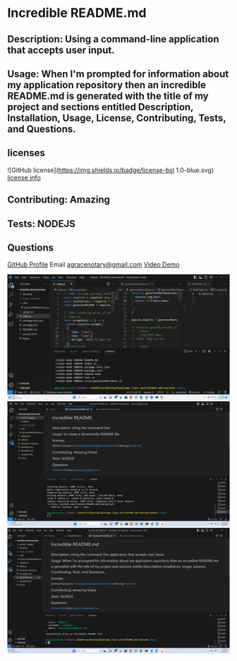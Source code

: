 # Incredible README.md
## Description: Using a command-line application that accepts user input.
## Usage: When I'm prompted for information about my application repository then an incredible README.md is generated with the title of my project and sections entitled Description, Installation, Usage, License, Contributing, Tests, and Questions.

## licenses
![GitHub license](https://img.shields.io/badge/license-bsl 1.0-blue.svg)
[license info](https://choosealicense.com/licenses/)
## Contributing: Amazing
## Tests: NODEJS
## Questions
[GitHub Profile](https://github.com/iis4u2nv) Email agracenotary@gmail.com
[Video Demo](https://drive.google.com/file/d/1CXz2nsH3FxgklS4f43lsh1AZMxie7Y2e/view)

![Screen Shot](assets/images/Screenshot(119).png)
![Screen Shot](assets/images/Screenshot(121).png)
![Screen Shot](assets/images/Screenshot(122).png)
